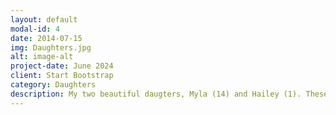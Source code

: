 ```yaml
---
layout: default
modal-id: 4
date: 2014-07-15
img: Daughters.jpg
alt: image-alt
project-date: June 2024
client: Start Bootstrap
category: Daughters
description: My two beautiful daugters, Myla (14) and Hailey (1). These kiddos right here are my world, and my future. Everything I do is for the better of my family, I want to have a career that allows me to spend as much time with them. They grow up to quick, right now their age difference is crazy, and at times tough for them. One is with friends all the time and the other, well lets just say the house doesn't stay clean anymore haha. All I can say is, I am proud of being there father and maybe one day they will be proud of me. 
---
```

